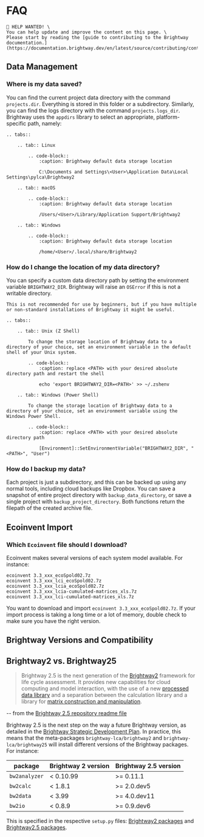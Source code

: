 # FAQ

```{attention}
📣 HELP WANTED! \
You can help update and improve the content on this page. \
Please start by reading the [guide to contributing to the Brightway documentation.](https://documentation.brightway.dev/en/latest/source/contributing/contributing.html)
```

## Data Management

### Where is my data saved?

You can find the current project data directory with the command `projects.dir`. Everything is stored in this folder or a subdirectory. Similarly, you can find the logs directory with the command `projects.logs_dir`. Brightway uses the `appdirs` library to select an appropriate, platform-specific path, namely:

```{eval-rst}
.. tabs::

    .. tab:: Linux

        .. code-block::
            :caption: Brightway default data storage location

            C:\Documents and Settings\<User>\Application Data\Local Settings\pylca\Brightway2

    .. tab:: macOS

        .. code-block::
            :caption: Brightway default data storage location

            /Users/<User>/Library/Application Support/Brightway2
    
    .. tab:: Windows

        .. code-block::
            :caption: Brightway default data storage location

            /home/<User>/.local/share/Brightway2
```

### How do I change the location of my data directory?

You can specify a custom data directory path by setting the environment variable `BRIGHTWAY2_DIR`. Brightway will raise an `OSError` if this is not a writable directory.

```{warning}
This is not recommended for use by beginners, but if you have multiple or non-standard installations of Brightway it might be useful.
```

```{eval-rst}
.. tabs::

    .. tab:: Unix (Z Shell)

        To change the storage location of Brightway data to a directory of your choice, set an environment variable in the default shell of your Unix system. 

        .. code-block::
            :caption: replace <PATH> with your desired absolute directory path and restart the shell

            echo 'export BRIGHTWAY2_DIR=<PATH>' >> ~/.zshenv
    
    .. tab:: Windows (Power Shell)

        To change the storage location of Brightway data to a directory of your choice, set an environment variable using the Windows Power Shell.

        .. code-block::
            :caption: replace <PATH> with your desired absolute directory path

            [Environment]::SetEnvironmentVariable("BRIGHTWAY2_DIR", "<PATH>", "User")
```

### How do I backup my data?

Each project is just a subdirectory, and this can be backed up using any normal tools, including cloud backups like Dropbox. You can save a snapshot of entire project directory with `backup_data_directory`, or save a single project with `backup_project_directory`. Both functions return the filepath of the created archive file.

## Ecoinvent Import

### Which `Ecoinvent` file should I download?

Ecoinvent makes several versions of each system model available. For instance:

```
ecoinvent 3.3_xxx_ecoSpold02.7z
ecoinvent 3.3_xxx_lci_ecoSpold02.7z
ecoinvent 3.3_xxx_lcia_ecoSpold02.7z
ecoinvent 3.3_xxx_lcia-cumulated-matrices_xls.7z
ecoinvent 3.3_xxx_lci-cumulated-matrices_xls.7z
```

You want to download and import `ecoinvent 3.3_xxx_ecoSpold02.7z`. If your import process is taking a long time or a lot of memory, double check to make sure you have the right version.

## Brightway Versions and Compatibility

## Brightway2 vs. Brightway25

> Brightway 2.5 is the next generation of the [Brightway2](https://brightway.dev/) framework for life cycle assessment. It provides new capabilities for cloud computing and model interaction, with the use of a new [processed data library](https://github.com/brightway-lca/bw_processing) and a separation between the calculation library and a library for [matrix construction and manipulation](https://github.com/brightway-lca/matrix_utils).

-- from the [Brightway 2.5 repository readme file](https://github.com/brightway-lca/brightway25)

Brightway 2.5 is the next step on the way a future Brightway version, as detailed in the [Brightway Strategic Development Plan](https://github.com/brightway-lca/enhancement-proposals/blob/main/Brightway%20strategic%20development%20plan.md). In practice, this means that the meta-packages `brightway-lca/brightway2` and `brightway-lca/brightway25` will install different versions of the Brightway packages. For instance:

| package | Brightway 2 version | Brightway 2.5 version |
| ------- | ------------------- | --------------------- |
| `bw2analyzer` | < 0.10.99 | >= 0.11.1 |
| `bw2calc` | < 1.8.1 | >= 2.0.dev5 |
| `bw2data` | < 3.99 | >= 4.0.dev11 |
| `bw2io` | < 0.8.9 | >= 0.9.dev6 |

This is specified in the respective `setup.py` files: [Brightway2 packages](https://github.com/brightway-lca/brightway25/blob/main/setup.py) and [Brightway2.5 packages](https://github.com/brightway-lca/brightway2/blob/master/setup.py).